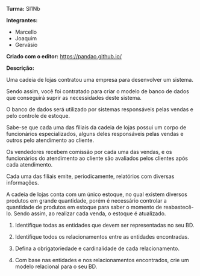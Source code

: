 **Turma:** SI1Nb

**Integrantes:**
- Marcello
- Joaquim
- Gervásio

**Criado com o editor:** https://pandao.github.io/

**Descrição:**

Uma cadeia de lojas contratou uma empresa para desenvolver um sistema. 

Sendo assim, você foi contratado para criar o modelo de banco de dados que conseguirá suprir as necessidades deste sistema. 

O banco de dados será utilizado por sistemas responsáveis pelas vendas e pelo controle de estoque.

Sabe-se que cada uma das filiais da cadeia de lojas possui um corpo de funcionários especializados, alguns deles responsáveis pelas vendas e outros pelo atendimento ao cliente. 

Os vendedores recebem comissão por cada uma das vendas, e os funcionários do atendimento ao cliente são avaliados pelos clientes após cada atendimento.  

Cada uma das filiais emite, periodicamente, relatórios com diversas informações.

A cadeia de lojas conta com um único estoque, no qual existem diversos produtos em grande quantidade, porém é necessário controlar a quantidade de produtos em estoque para saber o momento de reabastecê-lo. Sendo assim, ao realizar cada venda, o estoque é atualizado. 


1. Identifique todas as entidades que devem ser representadas no seu BD.

3. Identifique todos os relacionamentos entre as entidades encontradas.

5. Defina a obrigatoriedade e cardinalidade de cada relacionamento. 

7. Com base nas entidades e nos relacionamentos encontrados, crie um modelo relacional para o seu BD.

